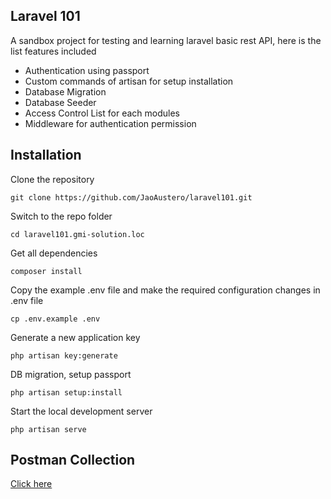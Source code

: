## Laravel 101

A sandbox project for testing and learning laravel basic rest API, here is the list features included

- Authentication using passport
- Custom commands of artisan for setup installation
- Database Migration
- Database Seeder
- Access Control List for each modules
- Middleware for authentication permission

## Installation
Clone the repository

    git clone https://github.com/JaoAustero/laravel101.git

Switch to the repo folder

    cd laravel101.gmi-solution.loc

Get all dependencies

    composer install

Copy the example .env file and make the required configuration changes in .env file

    cp .env.example .env

Generate a new application key

    php artisan key:generate

DB migration, setup passport

    php artisan setup:install

Start the local development server

    php artisan serve

## Postman Collection
[Click here](https://www.getpostman.com/collections/0b83b2faf1549cf9c98c)
